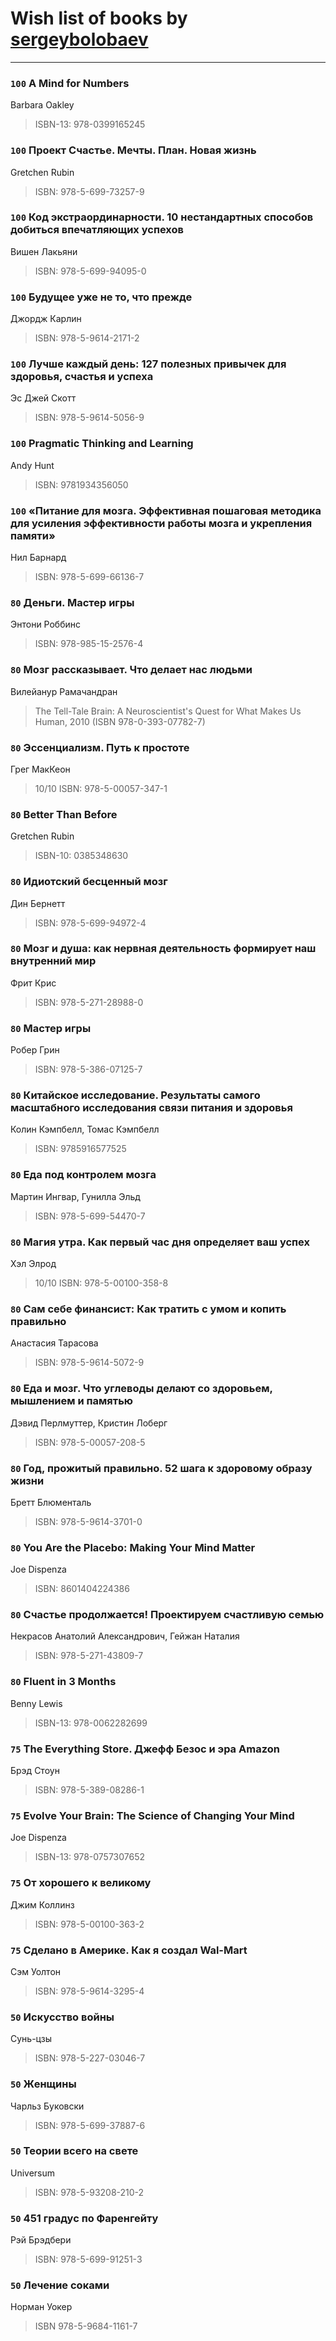 # Wish list of books by [sergeybolobaev](www.facebook.com/sergeybolobaev)
---

### `100` A Mind for Numbers
Barbara Oakley
> ISBN-13: 978-0399165245

### `100` Проект Счастье. Мечты. План. Новая жизнь
Gretchen Rubin
> ISBN: 978-5-699-73257-9

### `100` Код экстраординарности. 10 нестандартных способов добиться впечатляющих успехов
Вишен Лакьяни
> ISBN: 978-5-699-94095-0

### `100` Будущее уже не то, что прежде
Джордж Карлин
> ISBN: 978-5-9614-2171-2

### `100` Лучше каждый день: 127 полезных привычек для здоровья, счастья и успеха
Эс Джей Скотт
> ISBN: 978-5-9614-5056-9

### `100` Pragmatic Thinking and Learning
Andy Hunt
> ISBN: 9781934356050

### `100` «Питание для мозга. Эффективная пошаговая методика для усиления эффективности работы мозга и укрепления памяти»
Нил Барнард
> ISBN: 978-5-699-66136-7

### `80` Деньги. Мастер игры
Энтони Роббинс
> ISBN: 978-985-15-2576-4

### `80` Мозг рассказывает. Что делает нас людьми
Вилейанур Рамачандран
> The Tell-Tale Brain: A Neuroscientist's Quest for What Makes Us Human, 2010 (ISBN 978-0-393-07782-7)

### `80` Эссенциализм. Путь к простоте
Грег МакКеон
> 10/10
> ISBN: 978-5-00057-347-1

### `80` Better Than Before
Gretchen Rubin
> ISBN-10: 0385348630

### `80` Идиотский бесценный мозг
Дин Бернетт
> ISBN: 978-5-699-94972-4

### `80` Мозг и душа: как нервная деятельность формирует наш внутренний мир
Фрит Крис
> ISBN: 978-5-271-28988-0

### `80` Мастер игры
Робер Грин
> ISBN: 978-5-386-07125-7

### `80` Китайское исследование. Результаты самого масштабного исследования связи питания и здоровья
Колин Кэмпбелл, Томас Кэмпбелл
> ISBN: 9785916577525

### `80` Еда под контролем мозга
Мартин Ингвар, Гунилла Эльд
> ISBN: 978-5-699-54470-7

### `80` Магия утра. Как первый час дня определяет ваш успех
Хэл Элрод
> 10/10
> ISBN: 978-5-00100-358-8

### `80` Сам себе финансист: Как тратить с умом и копить правильно
Анастасия Тарасова
> ISBN: 978-5-9614-5072-9

### `80` Еда и мозг. Что углеводы делают со здоровьем, мышлением и памятью
Дэвид Перлмуттер, Кристин Лоберг
> ISBN: 978-5-00057-208-5

### `80` Год, прожитый правильно. 52 шага к здоровому образу жизни
Бретт Блюменталь
> ISBN: 978-5-9614-3701-0

### `80` You Are the Placebo: Making Your Mind Matter
Joe Dispenza
> ISBN: 8601404224386

### `80` Счастье продолжается! Проектируем счастливую семью
Некрасов Анатолий Александрович, Гейжан Наталия
> ISBN: 978-5-271-43809-7

### `80` Fluent in 3 Months
Benny Lewis
> ISBN-13: 978-0062282699

### `75` The Everything Store. Джефф Безос и эра Amazon
Брэд Стоун
> ISBN: 978-5-389-08286-1

### `75` Evolve Your Brain: The Science of Changing Your Mind
Joe Dispenza
> ISBN-13: 978-0757307652

### `75` От хорошего к великому
Джим Коллинз
> ISBN: 978-5-00100-363-2

### `75` Сделано в Америке. Как я создал Wal-Mart
Сэм Уолтон
> ISBN: 978-5-9614-3295-4

### `50` Искусство войны
Сунь-цзы
> ISBN: 978-5-227-03046-7

### `50` Женщины
Чарльз Буковски
> ISBN: 978-5-699-37887-6

### `50` Теории всего на свете
Universum
> ISBN: 978-5-93208-210-2

### `50` 451 градус по Фаренгейту
Рэй Брэдбери
> ISBN: 978-5-699-91251-3

### `50` Лечение соками
Норман Уокер
> ISBN 978-5-9684-1161-7


